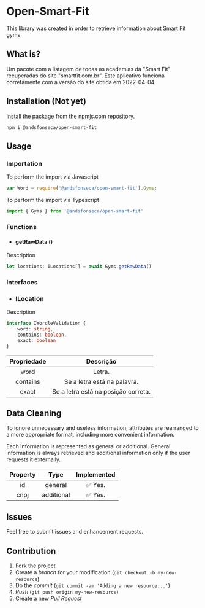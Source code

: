 # Open-Smart-Fit

This library was created in order to retrieve information about Smart Fit gyms

## What is?

Um pacote com a listagem de todas as academias da "Smart Fit" recuperadas do site "smartfit.com.br". Este aplicativo funciona corretamente com a versão do site obtida em 2022-04-04.

## Installation (Not yet)

Install the package from the [npmjs.com](npmjs.com) repository.

```shell
npm i @andsfonseca/open-smart-fit
```

## Usage

### Importation

To perform the import via Javascript

```js
var Word = require('@andsfonseca/open-smart-fit').Gyms;
```

To perform the import via Typescript

```ts
import { Gyms } from '@andsfonseca/open-smart-fit'
```

### Functions

* #### getRawData ()

Description

```ts
let locations: ILocations[] = await Gyms.getRawData()
```

### Interfaces

* ### ILocation

Description

```ts
interface IWordleValidation {
    word: string,
    contains: boolean,
    exact: boolean
}
```
|       Propriedade    |    Descrição            |
|:--------------------:|:-------------------------:|
| word                 | Letra.       | 
| contains             | Se a letra está na palavra. |
| exact                | Se a letra está na posição correta. |

## Data Cleaning

To ignore unnecessary and useless information, attributes are rearranged to a more appropriate format, including more convenient information.

Each information is represented as general or additional. General information is always retrieved and additional information only if the user requests it externally.

|       Property    |    Type            |    Implemented            |
|:--------------------:|:-------------------------:|:-----------:|
| id                 | general       | ✅ Yes.       | 
| cnpj                 | additional       | ✅ Yes.       | 

## Issues

Feel free to submit issues and enhancement requests.

## Contribution

1. Fork the project
2. Create a _branch_ for your modification (`git checkout -b my-new-resource`)
3. Do the _commit_ (`git commit -am 'Adding a new resource...'`)
4. _Push_ (`git push origin my-new-resource`)
5. Create a new _Pull Request_ 